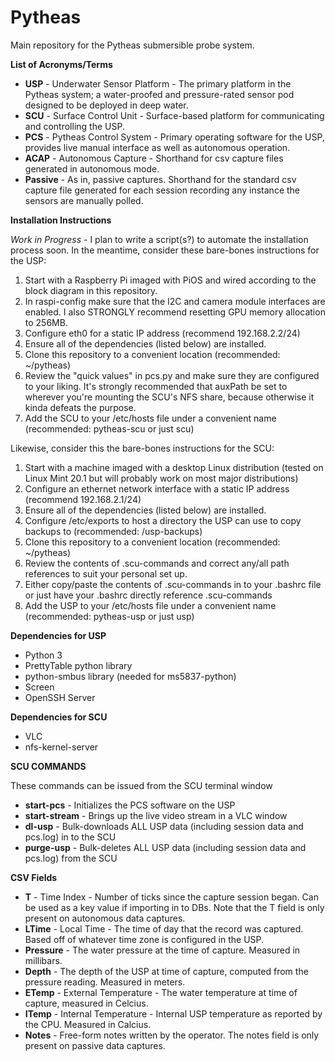 # Pytheas

Main repository for the Pytheas submersible probe system. 

**List of Acronyms/Terms**
- **USP**  - Underwater Sensor Platform - The primary platform in the Pytheas system; a water-proofed and pressure-rated sensor pod designed to be deployed in deep water.
- **SCU**  - Surface Control Unit       - Surface-based platform for communicating and controlling the USP.
- **PCS**  - Pytheas Control System     - Primary operating software for the USP, provides live manual interface as well as autonomous operation.
- **ACAP** - Autonomous Capture         - Shorthand for csv capture files generated in autonomous mode.
- **Passive**         - As in, passive captures. Shorthand for the standard csv capture file generated for each session recording any instance the sensors are manually polled.

**Installation Instructions**

*Work in Progress* - I plan to write a script(s?) to automate the installation process soon. In the meantime, consider these bare-bones instructions for the USP:
1. Start with a Raspberry Pi imaged with PiOS and wired according to the block diagram in this repository.
2. In raspi-config make sure that the I2C and camera module interfaces are enabled. I also STRONGLY recommend resetting GPU memory allocation to 256MB.
3. Configure eth0 for a static IP address (recommend 192.168.2.2/24)
4. Ensure all of the dependencies (listed below) are installed.
5. Clone this repository to a convenient location (recommended: ~/pytheas)
6. Review the "quick values" in pcs.py and make sure they are configured to your liking. It's strongly recommended that auxPath be set to wherever you're mounting the SCU's NFS share, because otherwise it kinda defeats the purpose.
7. Add the SCU to your /etc/hosts file under a convenient name (recommended: pytheas-scu or just scu)

Likewise, consider this the bare-bones instructions for the SCU:
1. Start with a machine imaged with a desktop Linux distribution (tested on Linux Mint 20.1 but will probably work on most major distributions)
2. Configure an ethernet network interface with a static IP address (recommend 192.168.2.1/24)
3. Ensure all of the dependencies (listed below) are installed.
4. Configure /etc/exports to host a directory the USP can use to copy backups to (recommended: /usp-backups)
5. Clone this repository to a convenient location (recommended: ~/pytheas)
6. Review the contents of .scu-commands and correct any/all path references to suit your personal set up. 
7. Either copy/paste the contents of .scu-commands in to your .bashrc file or just have your .bashrc directly reference .scu-commands
8. Add the USP to your /etc/hosts file under a convenient name (recommended: pytheas-usp or just usp)

**Dependencies for USP**
- Python 3
- PrettyTable python library
- python-smbus library (needed for ms5837-python)
- Screen
- OpenSSH Server

**Dependencies for SCU**
- VLC
- nfs-kernel-server

**SCU COMMANDS**

These commands can be issued from the SCU terminal window
- **start-pcs**    - Initializes the PCS software on the USP
- **start-stream** - Brings up the live video stream in a VLC window
- **dl-usp**       - Bulk-downloads ALL USP data (including session data and pcs.log) in to the SCU
- **purge-usp**    - Bulk-deletes ALL USP data (including session data and pcs.log) from the SCU

**CSV Fields**
- **T**        - Time Index - Number of ticks since the capture session began. Can be used as a key value if importing in to DBs. Note that the T field is only present on autonomous data captures.
- **LTime**    - Local Time - The time of day that the record was captured. Based off of whatever time zone is configured in the USP.
- **Pressure** - The water pressure at the time of capture. Measured in millibars.
- **Depth**    - The depth of the USP at time of capture, computed from the pressure reading. Measured in meters.
- **ETemp**    - External Temperature - The water temperature at time of capture, measured in Celcius.
- **ITemp**    - Internal Temperature - Internal USP temperature as reported by the CPU. Measured in Calcius.
- **Notes**    - Free-form notes written by the operator. The notes field is only present on passive data captures.
